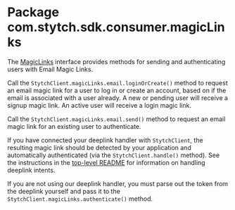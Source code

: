 # Package com.stytch.sdk.consumer.magicLinks
The [MagicLinks](MagicLinks.kt) interface provides methods for sending and authenticating users with Email Magic Links.

Call the `StytchClient.magicLinks.email.loginOrCreate()` method to request an email magic link for a user to log in or create an account, based on if the email is associated with a user already. A new or pending user will receive a signup magic link. An active user will receive a login magic link.

Call the `StytchClient.magicLinks.email.send()` method to request an email magic link for an existing user to authenticate.

If you have connected your deeplink handler with `StytchClient`, the resulting magic link should be detected by your application and automatically authenticated (via the `StytchClient.handle()` method). See the instructions in the [top-level README](/README.md) for information on handling deeplink intents.

If you are not using our deeplink handler, you must parse out the token from the deeplink yourself and pass it to the `StytchClient.magicLinks.authenticate()` method.